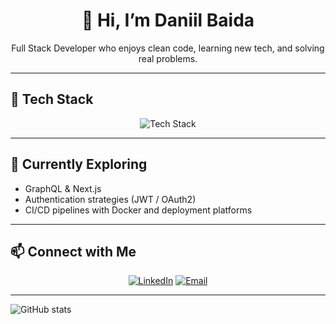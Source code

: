 <!-- Header -->
<div align="center">
  <h1>👋 Hi, I’m Daniil Baida</h1>
  <p>Full Stack Developer who enjoys clean code, learning new tech, and solving real problems.</p>
</div>

---

## 🧠 Tech Stack
<div align="center">
  <img src="https://skillicons.dev/icons?i=js,react,nodejs,mongodb,tailwind,express,git,docker" alt="Tech Stack" />
</div>

---

## 🌱 Currently Exploring
- GraphQL & Next.js  
- Authentication strategies (JWT / OAuth2)  
- CI/CD pipelines with Docker and deployment platforms

---

## 📫 Connect with Me
<p align="center">
  <a href="https://www.linkedin.com/in/Daniil-Baida/"><img src="https://img.shields.io/badge/LinkedIn-0077B5?style=for-the-badge&logo=linkedin&logoColor=white" alt="LinkedIn"></a>
  <a href="mailto:devbaida78@gmail.com"><img src="https://img.shields.io/badge/Email-D14836?style=for-the-badge&logo=gmail&logoColor=white" alt="Email"></a>
</p>

---

![GitHub stats](https://github-readme-stats.vercel.app/api?username=daniilbaida&show_icons=true&theme=tokyonight)